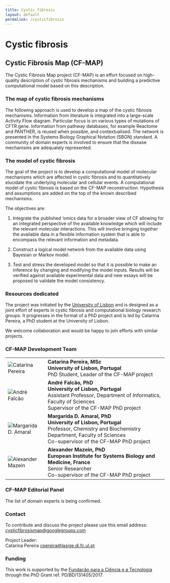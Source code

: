 ```yaml
---
title: Cystic fibrosis
layout: default
permalink: /cysticfibrosis
---
```



# Cystic fibrosis

## Cystic Fibrosis Map (CF-MAP)

The Cystic Fibrosis Map project (CF-MAP) is an effort focused on high-quality description of cystic fibrosis mechanisms and building a predictive computational model based on this description.

### The map of cystic fibrosis mechanisms

The following approach is used to develop a map of the cystic fibrosis mechanisms. Information from literature is integrated into a large-scale Activity Flow diagram. Particular focus is on various types of mutations of CFTR gene. Information from pathway databases, for example Reactome and PANTHER, is reused when possible, and contextualised. The network is presented in the Systems Biology Graphical Notation (SBGN) standard. A community of domain experts is involved to ensure that the disease mechanisms are adequately represented.  

### The model of cystic fibrosis

The goal of the project is to develop a computational model of molecular mechanisms which are affected in cystic fibrosis and to quantitatively elucidate the underlying molecular and cellular events. A computational model of cystic fibrosis is based on the CF-MAP reconstruction. Hypothesis and assumptions are added on the top of the known described mechanisms.  

The objectives are:  

1. Integrate the published ‘omics data for a broader view of CF allowing for an integrated perspective of the available knowledge which will include the relevant molecular interactions. This will involve bringing together the available data in a flexible information system that is able to encompass the relevant information and metadata.  

2. Construct a logical model network from the available data using Bayesian or Markov model.  

3. Test and stress the developed model so that it is possible to make an inference by changing and modifying the model inputs. Results will be verified against available experimental data and new essays will be proposed to validate the model consistency.  

### Resources dedicated

The project was initiated by the [University of Lisbon](https://www.ulisboa.pt/en) and is designed as a joint effort of experts in cystic fibrosis and computational biology research groups. It progresses in the format of a PhD project and is led by Catarina Pereira, a PhD student at the University of Lisbon.  

We welcome collaboration and would be happy to join efforts with similar projects.

### CF-MAP Development Team

<table>
<tr>
<!-- <td><img src="../images/team/CatarinaPereira.jpg" alt="Catarina Pereira" /></td> -->
<td style="width: 110px;"><img src="../images/team/CatarinaPereira.jpg" alt="Catarina Pereira" /></td>
<td><strong>Catarina Pereira, MSc</strong><br />
<strong>University of Lisbon, Portugal</strong><br />PhD Student, Leader of the CF-MAP project</td>
</tr>
<tr>
<td><img src="../images/team/AndreFalcao.jpg" alt="André Falcão" /></td>
<td><strong>André Falcão, PhD</strong><br />
<strong>University of Lisbon, Portugal</strong><br />Assistant Professor, Department of Informatics, Faculty of Sciences<br />
Supervisor of the CF-MAP PhD project</td>
</tr>
<tr>
<td><img src="../images/team/MargaridaDAmaral.jpg" alt="Margarida D. Amaral" /></td>
<td><strong>Margarida D. Amaral, PhD</strong><br />
<strong>University of Lisbon, Portugal</strong><br />Professor, Chemistry and Biochemistry Department, Faculty of Sciences
<br />Co-supervisor of the CF-MAP PhD project</td>
</tr>
<tr>
<td><img src="../images/team/AlexanderMazein.jpg" alt="Alexander Mazein" /></td>
<td><strong>Alexander Mazein, PhD</strong><br /><strong>European Institute for Systems Biology and Medicine, France</strong><br />Senior Researcher<br />
Co-supervisor of the CF-MAP PhD project</td>
</tr>
</table>

### CF-MAP Editorial Panel

The list of domain experts is being confirmed.

<!--<table>
<tr>
<td style="width: 110px;"><img src="../images/team/MargaridaDAmaral.jpg" alt="Margarida D. Amaral" /></td>
<td><strong>Margarida D. Amaral, PhD</strong><br />
<strong>University of Lisbon, Portugal</strong><br />Professor, Chemistry and Biochemistry Department, Faculty of Sciences
<br />European Cystic Fibrosis Society (ECFS) Board member</td>
</tr>
</table>-->

### Contact

To contribute and discuss the project please use this email address: [cysticfibrosismap@googlegroups.com](cysticfibrosismap@googlegroups.com)  

Project Leader:  
Catarina Pereira [cpereira@lasige.di.fc.ul.pt](cpereira@lasige.di.fc.ul.pt)  

### Funding

This work is supported by the [Fundação para a Ciência e a Tecnologia](https://www.fct.mctes.pt/) through the PhD Grant ref. PD/BD/131405/2017.  

